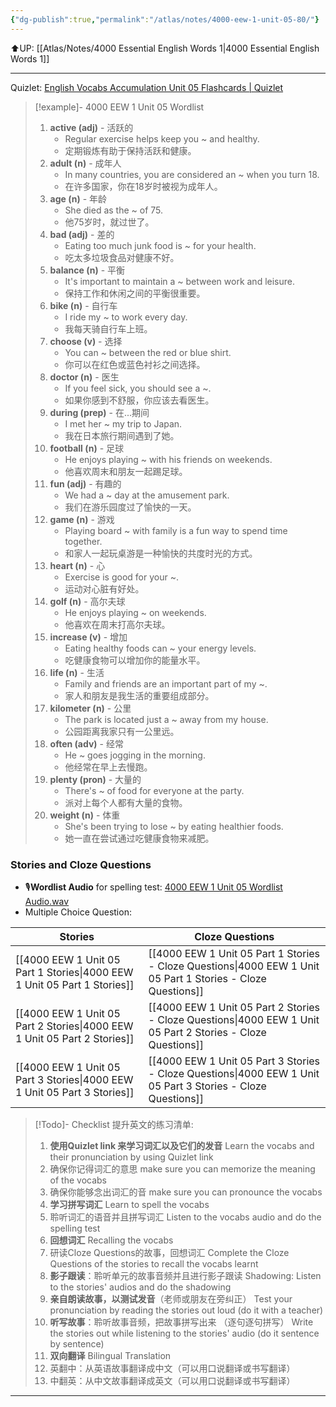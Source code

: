 ```yaml
---
{"dg-publish":true,"permalink":"/atlas/notes/4000-eew-1-unit-05-80/"}
---
```


⬆️UP: [[Atlas/Notes/4000 Essential English Words 1\|4000 Essential English Words 1]]

---
Quizlet: [English Vocabs Accumulation Unit 05 Flashcards | Quizlet](https://quizlet.com/915543241/english-vocabs-accumulation-set-06-flash-cards/?i=1vbzw5&x=1jqt)


> [!example]- 4000 EEW 1 Unit 05 Wordlist
> 1. **active (adj)** - 活跃的
>     - Regular exercise helps keep you ~ and healthy.
>     - 定期锻炼有助于保持活跃和健康。
> 2. **adult (n)** - 成年人
>     - In many countries, you are considered an ~ when you turn 18.
>     - 在许多国家，你在18岁时被视为成年人。
> 3. **age (n)** - 年龄
>     - She died as the ~ of 75.
>     - 他75岁时，就过世了。
> 4. **bad (adj)** - 差的
>     - Eating too much junk food is ~ for your health.
>     - 吃太多垃圾食品对健康不好。
> 5. **balance (n)** - 平衡
>     - It's important to maintain a ~ between work and leisure.
>     - 保持工作和休闲之间的平衡很重要。
> 6. **bike (n)** - 自行车
>     - I ride my ~ to work every day.
>     - 我每天骑自行车上班。
> 7. **choose (v)** - 选择
>     - You can ~ between the red or blue shirt.
>     - 你可以在红色或蓝色衬衫之间选择。
> 8. **doctor (n)** - 医生
>     - If you feel sick, you should see a ~.
>     - 如果你感到不舒服，你应该去看医生。
> 9. **during (prep)** - 在...期间
>     - I met her ~ my trip to Japan.
>     - 我在日本旅行期间遇到了她。
> 10. **football (n)** - 足球
>     - He enjoys playing ~ with his friends on weekends.
>     - 他喜欢周末和朋友一起踢足球。
> 11. **fun (adj)** - 有趣的
>     - We had a ~ day at the amusement park.
>     - 我们在游乐园度过了愉快的一天。
> 12. **game (n)** - 游戏
>     - Playing board ~ with family is a fun way to spend time together.
>     - 和家人一起玩桌游是一种愉快的共度时光的方式。
> 13. **heart (n)** - 心
>     - Exercise is good for your ~.
>     - 运动对心脏有好处。
> 14. **golf (n)** - 高尔夫球
>     - He enjoys playing ~ on weekends.
>     - 他喜欢在周末打高尔夫球。
> 15. **increase (v)** - 增加
>     - Eating healthy foods can ~ your energy levels.
>     - 吃健康食物可以增加你的能量水平。
> 16. **life (n)** - 生活
>     - Family and friends are an important part of my ~.
>     - 家人和朋友是我生活的重要组成部分。
> 17. **kilometer (n)** - 公里
>     - The park is located just a ~ away from my house.
>     - 公园距离我家只有一公里远。
> 18. **often (adv)** - 经常
>     - He ~ goes jogging in the morning.
>     - 他经常在早上去慢跑。
> 19. **plenty (pron)** - 大量的
>     - There's ~ of food for everyone at the party.
>     - 派对上每个人都有大量的食物。
> 20. **weight (n)** - 体重
>     - She's been trying to lose ~ by eating healthier foods.
>     - 她一直在尝试通过吃健康食物来减肥。

### Stories and Cloze Questions
- 🎙️**Wordlist Audio** for spelling test: [4000 EEW 1 Unit 05 Wordlist Audio.wav]()
- Multiple Choice Question:

| Stories                               | Cloze Questions                                         |
| ------------------------------------- | ------------------------------------------------------- |
| [[4000 EEW 1 Unit 05 Part 1 Stories\|4000 EEW 1 Unit 05 Part 1 Stories]] | [[4000 EEW 1 Unit 05 Part 1 Stories - Cloze Questions\|4000 EEW 1 Unit 05 Part 1 Stories - Cloze Questions]] |
| [[4000 EEW 1 Unit 05 Part 2 Stories\|4000 EEW 1 Unit 05 Part 2 Stories]] | [[4000 EEW 1 Unit 05 Part 2 Stories - Cloze Questions\|4000 EEW 1 Unit 05 Part 2 Stories - Cloze Questions]] |
| [[4000 EEW 1 Unit 05 Part 3 Stories\|4000 EEW 1 Unit 05 Part 3 Stories]] | [[4000 EEW 1 Unit 05 Part 3 Stories - Cloze Questions\|4000 EEW 1 Unit 05 Part 3 Stories - Cloze Questions]] |

> [!Todo]- Checklist 提升英文的练习清单:
> 
> 1. **使用Quizlet link 来学习词汇以及它们的发音** 
>    Learn the vocabs and their pronunciation by using Quizlet link
>	1. 确保你记得词汇的意思 
>	   make sure you can memorize the meaning of the vocabs
>	2. 确保你能够念出词汇的音 
>	   make sure you can pronounce the vocabs
> 2. **学习拼写词汇** Learn to spell the vocabs
>	1. 聆听词汇的语音并且拼写词汇 
>	   Listen to the vocabs audio and do the spelling test
> 3. **回想词汇** Recalling the vocabs
>	1. 研读Cloze Questions的故事，回想词汇 
>	   Complete the Cloze Questions of the stories to recall the vocabs learnt
> 4. **影子跟读**：聆听单元的故事音频并且进行影子跟读 
>    Shadowing: Listen to the stories' audios and do the shadowing
> 5. **亲自朗读故事，以测试发音**（老师或朋友在旁纠正）
>    Test your pronunciation by reading the stories out loud (do it with a teacher)
> 6. **听写故事**：聆听故事音频，把故事拼写出来 （逐句逐句拼写）
>   Write the stories out while listening to the stories' audio (do it sentence by sentence)
> 7. **双向翻译** Bilingual Translation 
> 	1. 英翻中：从英语故事翻译成中文（可以用口说翻译或书写翻译）
> 	2. 中翻英：从中文故事翻译成英文（可以用口说翻译或书写翻译）

---
